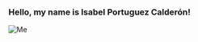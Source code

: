 ### Hello, my name is Isabel Portuguez Calderón! 
![Me](https://user-images.githubusercontent.com/39344285/148106818-581411e3-9376-4bb1-b28d-96bd3aef6de5.png)


